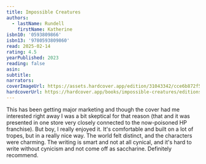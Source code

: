 ```yaml
---
title: Impossible Creatures
authors:
  - lastName: Rundell
    firstName: Katherine
isbn10: '0593809866'
isbn13: '9780593809860'
read: 2025-02-14
rating: 4.5
yearPublished: 2023
reading: false
asin:
subtitle:
narrators:
coverImageUrl: https://assets.hardcover.app/edition/31043342/cce6b872f563bfba049f4cc05e3f88934a204404.jpeg
hardcoverUrl: https://hardcover.app/books/impossible-creatures/editions/31589449
---
```


This has been getting major marketing and though the cover had me interested right away I was a bit skeptical for that reason (that and it was presented in one store very closely connected to the now-poisoned HP franchise). But boy, I really enjoyed it. It's comfortable and built on a lot of tropes, but in a really nice way. The world felt distinct, and the characters were charming. The writing is smart and not at all cynical, and it's hard to write without cynicism and not come off as saccharine. Definitely recommend.
